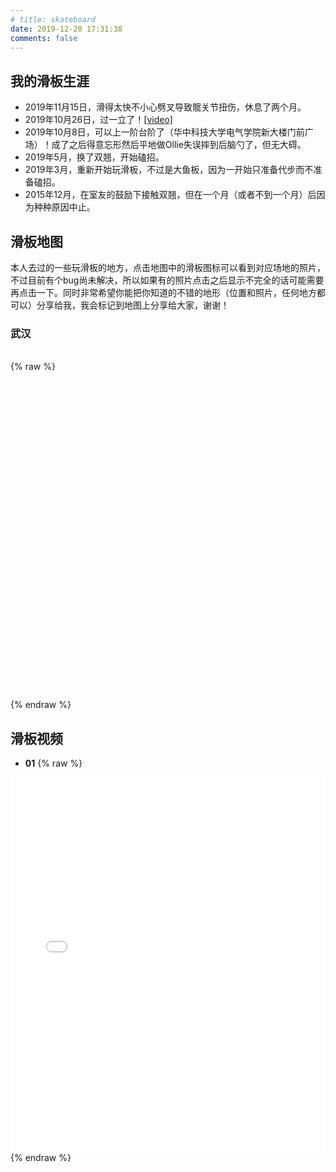 ```yaml
---
# title: skateboard
date: 2019-12-20 17:31:38
comments: false
---
```


## 我的滑板生涯
* 2019年11月15日，滑得太快不小心劈叉导致髋关节扭伤，休息了两个月。
* 2019年10月26日，过一立了！[[video]](https://www.bilibili.com/video/av83092484)
* 2019年10月8日，可以上一阶台阶了（华中科技大学电气学院新大楼门前广场）！成了之后得意忘形然后平地做Ollie失误摔到后脑勺了，但无大碍。
* 2019年5月，换了双翘，开始磕招。
* 2019年3月，重新开始玩滑板，不过是大鱼板，因为一开始只准备代步而不准备磕招。
* 2015年12月，在室友的鼓励下接触双翘，但在一个月（或者不到一个月）后因为种种原因中止。 

## 滑板地图
本人去过的一些玩滑板的地方，点击地图中的滑板图标可以看到对应场地的照片，不过目前有个bug尚未解决，所以如果有的照片点击之后显示不完全的话可能需要再点击一下。同时非常希望你能把你知道的不错的地形（位置和照片，任何地方都可以）分享给我，我会标记到地图上分享给大家，谢谢！
<!-- * **武汉** -->
### 武汉
<br>
{% raw %}
<div style="min-height: 500px; width: 100%; overflow: hidden; margin:10; font-family:" 微软雅黑";"="" id="map">
</div>

<script type="text/javascript" src="https://api.map.baidu.com/api?v=2.0&ak=x2V7KanMxVA2GuK7oFHPOiGytFSXWoyN" ></script>
<script type="text/javascript" defer=true>
    // 百度地图API功能
    var data = [[114.419895, 30.513445, '华科南大门', 1, 'http://storage.jingwangli.com/img/HUST-South-Gate-Square.jpg'],
                [114.364555, 30.480067, '华农狮子山广场', 2, 'http://storage.jingwangli.com/img/HZAU-Shizi-Mountain-Square.jpg'],
                [114.417597, 30.497472, '保利广场', 3, 'http://storage.jingwangli.com/img/Wuhan-Poly-Square.jpg']];
    var map = new BMap.Map("map",  {enableMapClick:false});
    var point = new BMap.Point(114.419895,30.513445);
    map.centerAndZoom(point, 12)
    map.enableScrollWheelZoom(true);     //开启鼠标滚轮缩放
    var myIcon = new BMap.Icon("http://storage.jingwangli.com/img/Skateboarding-Logo-48.png", new BMap.Size(40, 40), );
    var opts = {
                width : 0,     // 信息窗口宽度
                height: 0,     // 信息窗口高度
               };
    for(var i = 0; i < data.length; i++){
        //var marker = new BMap.Marker(point); // , {icon: myIcon}
        var marker = new BMap.Marker(new BMap.Point(data[i][0], data[i][1]), {    icon: myIcon,
                offset : new BMap.Size(0, 0),
                title : data[i][3],
            });
        // var img = new Image(); //预加载无法解决onload null问题
        // img.src = data[i][4];
        // console.log(typeof img);
        var content = "<h4 style='margin:0 0 5px 0;padding:0.2em 0'>" + data[i][2] + "</h4>" + "<img style='float:down;margin:4px' id=" + String(data[i][3]) + " src=" + String(data[i][4]) + " />" + "</div>";
/*        console.log(content)
        var label = new BMap.Label(data[i][3], {
                offset : new BMap.Size(0, 0)
            }); 
        label.setStyle({
        background:'none',color:'#fff',border:'none'//只要对label样式进行设置就可达到在标注图标上显示数字的效果
         });
        marker.setLabel(label);//显示地理名称*/

        map.addOverlay(marker);
        addClickHandler(content,marker);

    }

    function addClickHandler(content,marker){
        marker.addEventListener("click",function(e){
            openInfo(content,e)}
        );
    }

    function openInfo(content,e){
        var p = e.target;
        // console.log(typeof p.z['title']);
        var point = new BMap.Point(p.getPosition().lng, p.getPosition().lat);
        var infoWindow = new BMap.InfoWindow(content,opts);  // 创建信息窗口对象
        map.openInfoWindow(infoWindow, point);
        //图片加载完毕重绘infowindow
        // console.log(document);
        // console.log(document.getElementById(p.z['title']));
        document.getElementById(p.z['title']).onload = function (){
        // document.getElementsById('img#1').onload = function (){
           infoWindow.redraw();   //防止在网速较慢，图片未加载时，生成的信息框高度比图片的总高度小，导致图片部分被隐藏
        }
    }

</script>
{% endraw %}


## 滑板视频
* **01**
{% raw %}
<iframe width="100%" height="600" src="//player.bilibili.com/player.html?aid=70196408&cid=121600183" scrolling="no" border="0" frameborder="no" framespacing="0" allowfullscreen="true"> </iframe>
{% endraw %}


